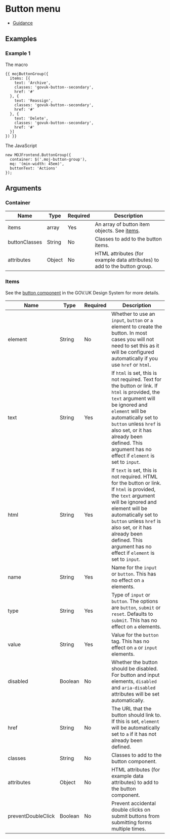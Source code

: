 # Button menu

- [Guidance](https://design-patterns.service.justice.gov.uk/components/button-menu)

## Examples

### Example 1

The macro

```
{{ mojButtonGroup({
  items: [{
    text: 'Archive',
    classes: 'govuk-button--secondary',
    href: '#'
  }, {
    text: 'Reassign',
    classes: 'govuk-button--secondary',
    href: '#'
  }, {
    text: 'Delete',
    classes: 'govuk-button--secondary',
    href: '#'
  }]
}) }}
```

The JavaScript

```
new MOJFrontend.ButtonGroup({
  container: $('.moj-button-group'),
  mq: '(min-width: 45em)',
  buttonText: 'Actions'
});
```

## Arguments

### Container

| Name          | Type   | Required | Description                                                               |
| ------------- | ------ | -------- | ------------------------------------------------------------------------- |
| items         | array  | Yes      | An array of button item objects. See [items](#items).                     |
| buttonClasses | String | No       | Classes to add to the button items.                                       |
| attributes    | Object | No       | HTML attributes (for example data attributes) to add to the button group. |

### Items

See the [button component](https://design-system.service.gov.uk/components/button/) in the GOV.UK Design System for more details.

| Name               | Type    | Required | Description                                                                                                                                                                                                                                                                                                |
| ------------------ | ------- | -------- | ---------------------------------------------------------------------------------------------------------------------------------------------------------------------------------------------------------------------------------------------------------------------------------------------------------- |
| element            | String  | No       | Whether to use an `input`, `button` or `a` element to create the button. In most cases you will not need to set this as it will be configured automatically if you use `href` or `html`.                                                                                                                   |
| text               | String  | Yes      | If `html` is set, this is not required. Text for the button or link. If `html` is provided, the `text` argument will be ignored and `element` will be automatically set to `button` unless `href` is also set, or it has already been defined. This argument has no effect if `element` is set to `input`. |
| html               | String  | Yes      | If `text` is set, this is not required. HTML for the button or link. If `html` is provided, the `text` argument will be ignored and element will be automatically set to `button` unless `href` is also set, or it has already been defined. This argument has no effect if `element` is set to `input`.   |
| name               | String  | Yes      | Name for the `input` or `button`. This has no effect on `a` elements.                                                                                                                                                                                                                                      |
| type               | String  | Yes      | Type of `input` or `button`. The options are `button`, `submit` or `reset`. Defaults to `submit`. This has no effect on `a` elements.                                                                                                                                                                      |
| value              | String  | Yes      | Value for the `button` tag. This has no effect on `a` or `input` elements.                                                                                                                                                                                                                                 |
| disabled           | Boolean | No       | Whether the button should be disabled. For button and input elements, `disabled` and `aria-disabled` attributes will be set automatically.                                                                                                                                                                 |
| href               | String  | No       | The URL that the button should link to. If this is set, `element` will be automatically set to `a` if it has not already been defined.                                                                                                                                                                     |
| classes            | String  | No       | Classes to add to the button component.                                                                                                                                                                                                                                                                    |
| attributes         | Object  | No       | HTML attributes (for example data attributes) to add to the button component.                                                                                                                                                                                                                              |
| preventDoubleClick | Boolean | No       | Prevent accidental double clicks on submit buttons from submitting forms multiple times.                                                                                                                                                                                                                   |
